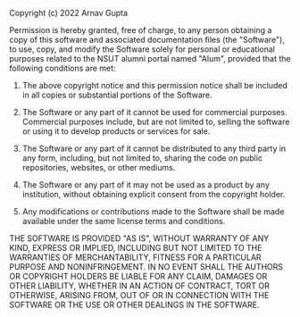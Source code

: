 Copyright (c) 2022 Arnav Gupta

Permission is hereby granted, free of charge, to any person obtaining a copy of this software and associated documentation files (the "Software"), to use, copy, and modify the Software solely for personal or educational purposes related to the NSUT alumni portal named "Alum", provided that the following conditions are met:

1. The above copyright notice and this permission notice shall be included in all copies or substantial portions of the Software.

2. The Software or any part of it cannot be used for commercial purposes. Commercial purposes include, but are not limited to, selling the software or using it to develop products or services for sale.

3. The Software or any part of it cannot be distributed to any third party in any form, including, but not limited to, sharing the code on public repositories, websites, or other mediums.

4. The Software or any part of it may not be used as a product by any institution, without obtaining explicit consent from the copyright holder.

5. Any modifications or contributions made to the Software shall be made available under the same license terms and conditions.

THE SOFTWARE IS PROVIDED "AS IS", WITHOUT WARRANTY OF ANY KIND, EXPRESS OR IMPLIED, INCLUDING BUT NOT LIMITED TO THE WARRANTIES OF MERCHANTABILITY, FITNESS FOR A PARTICULAR PURPOSE AND NONINFRINGEMENT. IN NO EVENT SHALL THE AUTHORS OR COPYRIGHT HOLDERS BE LIABLE FOR ANY CLAIM, DAMAGES OR OTHER LIABILITY, WHETHER IN AN ACTION OF CONTRACT, TORT OR OTHERWISE, ARISING FROM, OUT OF OR IN CONNECTION WITH THE SOFTWARE OR THE USE OR OTHER DEALINGS IN THE SOFTWARE.
